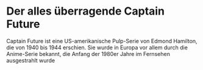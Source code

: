# Der alles überragende Captain Future

Captain Future ist eine US-amerikanische Pulp-Serie von Edmond Hamilton, die von 1940 bis 1944 erschien. Sie wurde in Europa vor allem durch die Anime-Serie bekannt, die Anfang der 1980er Jahre im Fernsehen ausgestrahlt wurde
